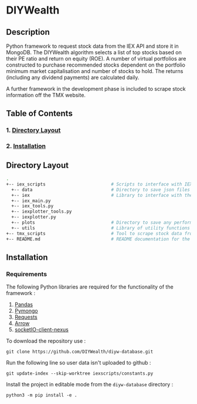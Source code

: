 # DIYWealth


## Description

Python framework to request stock data from the IEX API and store it in MongoDB. The DIYWealth algorithm selects a list of top stocks based on their PE ratio and return on equity (ROE). A number of virtual portfolios are constructed to purchase recommended stocks dependent on the portfolio minimum market capitalisation and number of stocks to hold. The returns (including any dividend payments) are calculated daily.

A further framework in the development phase is included to scrape stock information off the TMX website.

## Table of Contents

### 1. [Directory Layout](#directory_layout)
### 2. [Installation](#installation)

## Directory Layout <a id="directory_layout"></a>

```bash
.
+-- iex_scripts                         # Scripts to interface with IEX, MongoDB, and to do all backend processing for DIYWealth
  +-- data                              # Directory to save json files in before uploading to web server
  +-- iex                               # Library to interface with the IEX API
  +-- iex_main.py
  +-- iex_tools.py
  +-- iexplotter_tools.py
  +-- iexplotter.py
  +-- plots                             # Directory to save any performance plots to
  +-- utils                             # Library of utility functions
+-- tmx_scripts                         # Tool to scrape stock data from the TMX website
+-- README.md                           # README documentation for the repository
```

## Installation <a id="installation"></a>

### Requirements

The following Python libraries are required for the functionality of the framework :

1. [Pandas](https://pandas.pydata.org/)
2. [Pymongo](https://api.mongodb.com/python/current/)
3. [Requests](https://requests.readthedocs.io/en/master/)
4. [Arrow](https://arrow.readthedocs.io/en/latest/)
5. [socketIO-client-nexus](https://pypi.org/project/socketIO-client-nexus/)

To download the repository use :

`git clone https://github.com/DIYWealth/diyw-database.git`

Run the following line so user data isn't uploaded to github :

`git update-index --skip-worktree iexscripts/constants.py`

Install the project in editable mode from the `diyw-database` directory :

`python3 -m pip install -e .`
